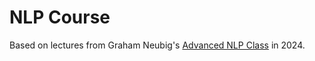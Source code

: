 # NLP Course

Based on lectures from Graham Neubig's [Advanced NLP Class](https://www.youtube.com/watch?v=6NeTO61qc4M) in 2024.
